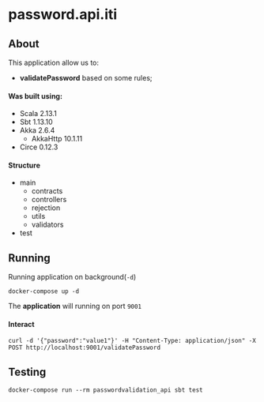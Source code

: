 # password.api.iti

## About

This application allow us to:
- **validatePassword** based on some rules;

#### Was built using:
- Scala 2.13.1
- Sbt 1.13.10
- Akka 2.6.4
    - AkkaHttp 10.1.11
- Circe 0.12.3

#### Structure
- main
    - contracts
    - controllers
    - rejection
    - utils
    - validators
- test

## Running

Running application on background(`-d`)

    docker-compose up -d

The **application** will running on port `9001`

#### Interact

    curl -d '{"password":"value1"}' -H "Content-Type: application/json" -X POST http://localhost:9001/validatePassword


## Testing

    docker-compose run --rm passwordvalidation_api sbt test

